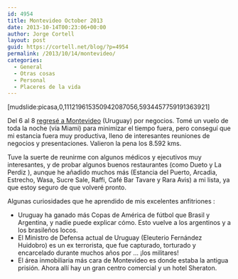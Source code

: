 ```yaml
---
id: 4954
title: Montevideo October 2013
date: 2013-10-14T00:23:06+00:00
author: Jorge Cortell
layout: post
guid: https://cortell.net/blog/?p=4954
permalink: /2013/10/14/montevideo/
categories:
  - General
  - Otras cosas
  - Personal
  - Placeres de la vida
---
```

[mudslide:picasa,0,111219615350942087056,5934457759191363921]

Del 6 al 8 <a title="https://cortell.net/blog/?p=4484" href="https://cortell.net/blog/?p=4484" target="_blank">regresé a Montevideo</a> (Uruguay) por negocios. Tomé un vuelo de toda la noche (vía Miami) para minimizar el tiempo fuera, pero conseguí que mi estancia fuera muy productiva, lleno de interesantes reuniones de negocios y presentaciones. Valieron la pena los 8.592 kms.

Tuve la suerte de reunirme con algunos médicos y ejecutivos muy interesantes, y de probar algunos buenos restaurantes (como Dueto y La Perdiz ), aunque he añadido muchos más (Estancia del Puerto, Arcadia, Estrecho, Wasa, Sucre Sale, Raffi, Café Bar Tavare y Rara Avis) a mi lista, ya que estoy seguro de que volveré pronto.

Algunas curiosidades que he aprendido de mis excelentes anfitriones :

  * Uruguay ha ganado más Copas de América de fútbol que Brasil y Argentina, y nadie puede explicar cómo. Esto vuelve a los argentinos y a los brasileños locos.
  * El Ministro de Defensa actual de Uruguay (Eleuterio Fernández Huidobro) es un ex terrorista, que fue capturado, torturado y encarcelado durante muchos años por ... ¡los militares!
  * El área inmobiliaria más cara de Montevideo es donde estaba la antigua prisión. Ahora allí hay un gran centro comercial y un hotel Sheraton.